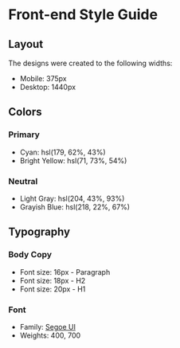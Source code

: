 # Front-end Style Guide

## Layout

The designs were created to the following widths:

- Mobile: 375px
- Desktop: 1440px

## Colors

### Primary

- Cyan: hsl(179, 62%, 43%)
- Bright Yellow: hsl(71, 73%, 54%)

### Neutral

- Light Gray: hsl(204, 43%, 93%)
- Grayish Blue: hsl(218, 22%, 67%)

## Typography

### Body Copy

- Font size: 16px - Paragraph
- Font size: 18px - H2
- Font size: 20px - H1

### Font

- Family: [Segoe UI](https://fonts.google.com/?query=segoe)
- Weights: 400, 700